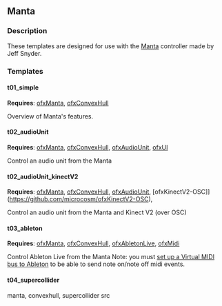 ## Manta

### Description

These templates are designed for use with the [Manta](http://www.snyderphonics.com/products.htm) controller made by Jeff Snyder.


### Templates

#### t01_simple

**Requires**: [ofxManta](https://www.github.com/genekogan/ofxManta), [ofxConvexHull](https://github.com/genekogan/ofxConvexHull)

Overview of Manta's features.


#### t02_audioUnit

**Requires**: [ofxManta](https://www.github.com/genekogan/ofxManta), [ofxConvexHull](https://github.com/genekogan/ofxConvexHull), [ofxAudioUnit](https://github.com/admsyn/ofxAudioUnit), [ofxUI](https://github.com/rezaali/ofxUI)

Control an audio unit from the Manta


#### t02_audioUnit_kinectV2

**Requires**: [ofxManta](https://www.github.com/genekogan/ofxManta), [ofxConvexHull](https://github.com/genekogan/ofxConvexHull), [ofxAudioUnit](https://github.com/admsyn/ofxAudioUnit), [ofxKinectV2-OSC]](https://github.com/microcosm/ofxKinectV2-OSC), 

Control an audio unit from the Manta and Kinect V2 (over OSC)


#### t03_ableton

**Requires**: [ofxManta](https://www.github.com/genekogan/ofxManta), [ofxConvexHull](https://github.com/genekogan/ofxConvexHull), [ofxAbletonLive](https://github.com/genekogan/ofxAbletonLive), [ofxMidi](https://github.com/danomatika/ofxMidi)

Control Ableton Live from the Manta
Note: you must [set up a Virtual MIDI bus to Ableton](https://www.ableton.com/en/help/article/using-virtual-MIDI-buses-live/) to be able to send note on/note off midi events.




#### t04_supercollider

manta, convexhull, supercollider src